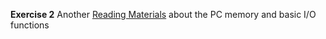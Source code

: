 **Exercise 2**
Another [Reading Materials](https://web.archive.org/web/20040404164813/members.iweb.net.au/~pstorr/pcbook/book2/book2.htm) about the PC memory and basic I/O functions
